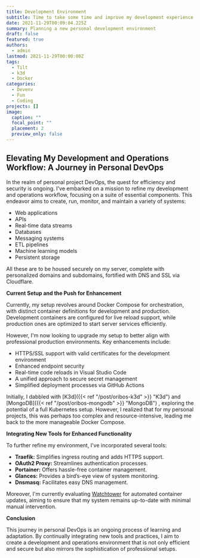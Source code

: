 ```yaml
---
title: Development Environment
subtitle: Time to take some time and improve my development experience for my home development and operations repository Oribos.
date: 2021-11-29T00:09:04.225Z
summary: Planning a new personal development environment
draft: false
featured: true
authors:
  - admin
lastmod: 2021-11-29T00:00:00Z
tags:
  - Tilt
  - k3d
  - Docker
categories:
  - Devenv
  - Fun
  - Coding
projects: []
image:
  caption: ""
  focal_point: ""
  placement: 2
  preview_only: false
---
```


## Elevating My Development and Operations Workflow: A Journey in Personal DevOps

In the realm of personal project DevOps, the quest for efficiency and security is ongoing. I've embarked on a mission to refine my development and operations workflow, focusing on a suite of essential components. This endeavor aims to create, run, monitor, and maintain a variety of systems:

- Web applications
- APIs
- Real-time data streams
- Databases
- Messaging systems
- ETL pipelines
- Machine learning models
- Persistent storage

All these are to be housed securely on my server, complete with personalized domains and subdomains, fortified with DNS and SSL via Cloudflare.

**Current Setup and the Push for Enhancement**

Currently, my setup revolves around Docker Compose for orchestration, with distinct container definitions for development and production. Development containers are configured for live reload support, while production ones are optimized to start server services efficiently.

However, I'm now looking to upgrade my setup to better align with professional production environments. Key enhancements include:

- HTTPS/SSL support with valid certificates for the development environment
- Enhanced endpoint security
- Real-time code reloads in Visual Studio Code
- A unified approach to secure secret management
- Simplified deployment processes via GitHub Actions

Initially, I dabbled with [K3d]({{< ref "/post/oribos-k3d" >}} "K3d") and [MongoDB]({{< ref "/post/oribos-mongodb" >}} "MongoDB") , exploring the potential of a full Kubernetes setup. However, I realized that for my personal projects, this was perhaps too complex and resource-intensive, leading me back to the more manageable Docker Compose.

**Integrating New Tools for Enhanced Functionality**

To further refine my environment, I've incorporated several tools:

- **Traefik:** Simplifies ingress routing and adds HTTPS support.
- **OAuth2 Proxy:** Streamlines authentication processes.
- **Portainer:** Offers hassle-free container management.
- **Glances:** Provides a bird’s-eye view of system monitoring.
- **Dnsmasq:** Facilitates easy DNS management.

Moreover, I'm currently evaluating [Watchtower](https://containrrr.dev/watchtower/) for automated container updates, aiming to ensure that my system remains up-to-date with minimal manual intervention.

**Conclusion**

This journey in personal DevOps is an ongoing process of learning and adaptation. By continually integrating new tools and practices, I aim to create a development and operations environment that is not only efficient and secure but also mirrors the sophistication of professional setups.
